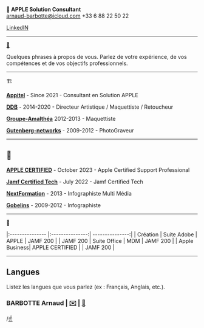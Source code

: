 ** APPLE Solution Consultant**  
arnaud-barbotte@icloud.com
+33 6 88 22 50 22

[LinkedIN](https://fr.linkedin.com/in/arnaudbarbotte)

---
[👤](#about)

Quelques phrases à propos de vous. Parlez de votre expérience, de vos compétences et de vos objectifs professionnels.

---
🏗️

**[Appitel](https://www.appitel.fr)** - Since 2021 - Consultant en Solution APPLE

**[DDB](https://www.ddb.fr)** - 2014-2020 - Directeur Artistique / Maquettiste / Retoucheur

**[Groupe-Amalthéa](https://www.groupe-amalthea.fr)** 2012-2013 - Maquettiste

**[Gutenberg-networks](https://www.gutenberg.agency/)** - 2009-2012 - PhotoGraveur

---
## 🏫

**[APPLE CERTIFIED](https://www.credly.com/badges/46ca5467-31b7-430e-b3f0-3fb8d27fa992)** - October 2023 - Apple Certified Support Professional

**[Jamf Certified Tech]([https://www.credly.com/badges/46ca5467-31b7-430e-b3f0-3fb8d27fa992](https://fr.linkedin.com/in/arnaudbarbotte))** - July 2022 - Jamf Certified Tech

**[NextFormation](https://nextformation.com/)** - 2013 - Infographiste Multi Média

**[Gobelins](https://www.gobelins.fr/)** - 2009-2012 - Infographiste

---
💼

|:--------------- |:---------------:| ---------------:|
| Création | Suite Adobe | APPLE | JAMF 200 |
| JAMF 200 | Suite Office | MDM | JAMF 200 |
| Apple Business| APPLE CERTIFIED |  | JAMF 200 | 

---

## Langues

Listez les langues que vous parlez (ex : Français, Anglais, etc.).

### BARBOTTE Arnaud | [✉️](mailto:votremail@example.com) | [📱](sms:+33688225022)

/[☝️](#about)
